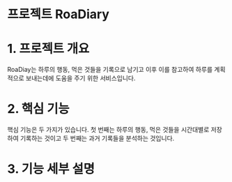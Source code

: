 프로젝트 RoaDiary
=====

# 1. 프로젝트 개요
RoaDiay는 하루의 행동, 먹은 것들을 기록으로 남기고 이후 이를 참고하여 하루를 계획적으로 보내는데에 도움을 주기 위한 서비스입니다.

# 2. 핵심 기능
핵심 기능은 두 가지가 있습니다. 첫 번째는 하루의 행동, 먹은 것들을 시간대별로 저장하여 기록하는 것이고 두 번째는 과거 기록들을 분석하는 것입니다.

# 3. 기능 세부 설명


